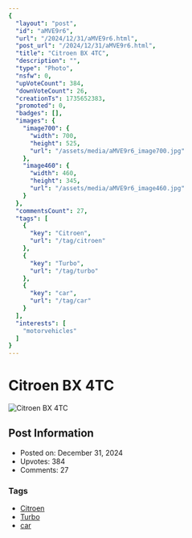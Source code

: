 ```yaml
---
{
  "layout": "post",
  "id": "aMVE9r6",
  "url": "/2024/12/31/aMVE9r6.html",
  "post_url": "/2024/12/31/aMVE9r6.html",
  "title": "Citroen BX 4TC",
  "description": "",
  "type": "Photo",
  "nsfw": 0,
  "upVoteCount": 384,
  "downVoteCount": 26,
  "creationTs": 1735652383,
  "promoted": 0,
  "badges": [],
  "images": {
    "image700": {
      "width": 700,
      "height": 525,
      "url": "/assets/media/aMVE9r6_image700.jpg"
    },
    "image460": {
      "width": 460,
      "height": 345,
      "url": "/assets/media/aMVE9r6_image460.jpg"
    }
  },
  "commentsCount": 27,
  "tags": [
    {
      "key": "Citroen",
      "url": "/tag/citroen"
    },
    {
      "key": "Turbo",
      "url": "/tag/turbo"
    },
    {
      "key": "car",
      "url": "/tag/car"
    }
  ],
  "interests": [
    "motorvehicles"
  ]
}
---
```


# Citroen BX 4TC

![Citroen BX 4TC](/assets/media/aMVE9r6_image700.jpg)

## Post Information

- Posted on: December 31, 2024
- Upvotes: 384
- Comments: 27

### Tags

- [Citroen](/tag/Citroen)
- [Turbo](/tag/Turbo)
- [car](/tag/car)
